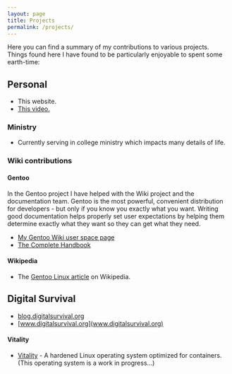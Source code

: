 ```yaml
---
layout: page
title: Projects
permalink: /projects/
---
```


Here you can find a summary of my contributions to various projects. Things found here I have found to be particularly enjoyable to spent some earth-time:

## Personal ##

* This website.
* [This video.](https://www.youtube.com/watch?v=dQw4w9WgXcQ)

### Ministry ###

* Currently serving in college ministry which impacts many details of life.

### Wiki contributions ###

#### Gentoo ####

In the Gentoo project I have helped with the Wiki project and the documentation team. Gentoo is the most powerful, convenient distribution for developers - but only if you know you exactly what you want. Writing good documentation helps properly set user expectations by helping them determine exactly what they want so they can get what they need.

* [My Gentoo Wiki user space page](https://wiki.gentoo.org/wiki/User:Maffblaster)
* [The Complete Handbook](https://wiki.gentoo.org/wiki/Complete_Handbook)

#### Wikipedia ####

* The [Gentoo Linux article](https://en.wikipedia.org/wiki/Gentoo_Linux) on Wikipedia.

## Digital Survival ##

* [blog.digitalsurvival.org](blog.digitalsurvival.org)
* [www.digitalsurvival.org](www.digitalsurvival.org)

#### Vitality ####

* [Vitality](www.digitalsurvival.org/vitality) - A hardened Linux operating system optimized for containers. (This operating system is a work in progress...)
